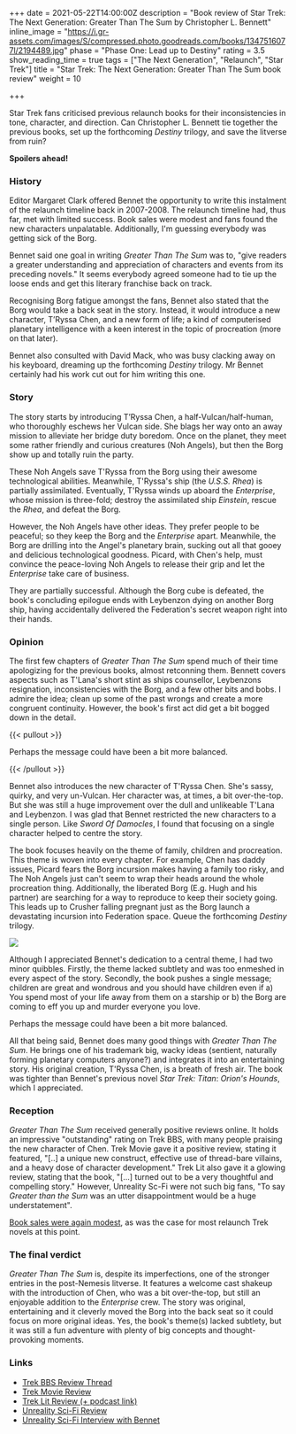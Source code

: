 +++
date = 2021-05-22T14:00:00Z
description = "Book review of Star Trek: The Next Generation: Greater Than The Sum by Christopher L. Bennett"
inline_image = "https://i.gr-assets.com/images/S/compressed.photo.goodreads.com/books/1347516077l/2194489.jpg"
phase = "Phase One: Lead up to Destiny"
rating = 3.5
show_reading_time = true
tags = ["The Next Generation", "Relaunch", "Star Trek"]
title = "Star Trek: The Next Generation: Greater Than The Sum book review"
weight = 10

+++

Star Trek fans criticised previous relaunch books for their inconsistencies in tone, character, and direction. Can Christopher L. Bennett tie together the previous books, set up the forthcoming _Destiny_ trilogy, and save the litverse from ruin?

**Spoilers ahead!**

<!--more-->

### History

Editor Margaret Clark offered Bennet the opportunity to write this instalment of the relaunch timeline back in 2007-2008. The relaunch timeline had, thus far, met with limited success. Book sales were modest and fans found the new characters unpalatable. Additionally, I'm guessing everybody was getting sick of the Borg.

Bennet said one goal in writing _Greater Than The Sum_ was to, "give readers a greater understanding and appreciation of characters and events from its preceding novels." It seems everybody agreed someone had to tie up the loose ends and get this literary franchise back on track.

Recognising Borg fatigue amongst the fans, Bennet also stated that the Borg would take a back seat in the story. Instead, it would introduce a new character, T’Ryssa Chen, and a new form of life; a kind of computerised planetary intelligence with a keen interest in the topic of procreation (more on that later).

Bennet also consulted with David Mack, who was busy clacking away on his keyboard, dreaming up the forthcoming _Destiny_ trilogy. Mr Bennet certainly had his work cut out for him writing this one.

### Story

The story starts by introducing T’Ryssa Chen, a half-Vulcan/half-human, who thoroughly eschews her Vulcan side. She blags her way onto an away mission to alleviate her bridge duty boredom. Once on the planet, they meet some rather friendly and curious creatures (Noh Angels), but then the Borg show up and totally ruin the party.

These Noh Angels save T'Ryssa from the Borg using their awesome technological abilities. Meanwhile, T'Ryssa's ship (the _U.S.S. Rhea_) is partially assimilated. Eventually, T'Ryssa winds up aboard the _Enterprise_, whose mission is three-fold; destroy the assimilated ship _Einstein_, rescue the _Rhea_, and defeat the Borg.

However, the Noh Angels have other ideas. They prefer people to be peaceful; so they keep the Borg and the _Enterprise_ apart. Meanwhile, the Borg are drilling into the Angel's planetary brain, sucking out all that gooey and delicious technological goodness. Picard, with Chen's help, must convince the peace-loving Noh Angels to release their grip and let the _Enterprise_ take care of business.

They are partially successful. Although the Borg cube is defeated, the book's concluding epilogue ends with Leybenzon dying on another Borg ship, having accidentally delivered the Federation's secret weapon right into their hands.

### Opinion

The first few chapters of _Greater Than The Sum_ spend much of their time apologizing for the previous books, almost retconning them. Bennett covers aspects such as T'Lana's short stint as ships counsellor, Leybenzons resignation, inconsistencies with the Borg, and a few other bits and bobs. I admire the idea; clean up some of the past wrongs and create a more congruent continuity. However, the book's first act did get a bit bogged down in the detail.

{{< pullout >}}

Perhaps the message could have been a bit more balanced.

{{< /pullout >}}

Bennet also introduces the new character of T'Ryssa Chen. She's sassy, quirky, and very un-Vulcan. Her character was, at times, a bit over-the-top. But she was still a huge improvement over the dull and unlikeable T'Lana and Leybenzon. I was glad that Bennet restricted the new characters to a single person. Like _Sword Of Damocles_, I found that focusing on a single character helped to centre the story.

The book focuses heavily on the theme of family, children and procreation. This theme is woven into every chapter. For example, Chen has daddy issues, Picard fears the Borg incursion makes having a family too risky, and The Noh Angels just can't seem to wrap their heads around the whole procreation thing. Additionally, the liberated Borg (E.g. Hugh and his partner) are searching for a way to reproduce to keep their society going. This leads up to Crusher falling pregnant just as the Borg launch a devastating incursion into Federation space. Queue the forthcoming _Destiny_ trilogy.

![](https://i.redd.it/15qj9532npm61.gif)

Although I appreciated Bennet's dedication to a central theme, I had two minor quibbles. Firstly, the theme lacked subtlety and was too enmeshed in every aspect of the story. Secondly, the book pushes a single message; children are great and wondrous and you should have children even if a) You spend most of your life away from them on a starship or b) the Borg are coming to eff you up and murder everyone you love.

Perhaps the message could have been a bit more balanced.

All that being said, Bennet does many good things with _Greater Than The Sum_. He brings one of his trademark big, wacky ideas (sentient, naturally forming planetary computers anyone?) and integrates it into an entertaining story. His original creation, T'Ryssa Chen, is a breath of fresh air. The book was tighter than Bennet's previous novel _Star Trek: Titan_: _Orion's Hounds_, which I appreciated.

### Reception

_Greater Than The Sum_ received generally positive reviews online. It holds an impressive "outstanding" rating on Trek BBS, with many people praising the new character of Chen. Trek Movie gave it a positive review, stating it featured, "\[..\] a unique new construct, effective use of thread-bare villains, and a heavy dose of character development." Trek Lit also gave it a glowing review, stating that the book, "\[...\] turned out to be a very thoughtful and compelling story." However, Unreality Sc-Fi were not such big fans, "To say _Greater than the Sum_ was an utter disappointment would be a huge understatement".

[Book sales were again modest](https://startrekbook.club/about/sales-data/), as was the case for most relaunch Trek novels at this point.

### The final verdict

_Greater Than The Sum_ is, despite its imperfections, one of the stronger entries in the post-Nemesis litverse. It features a welcome cast shakeup with the introduction of Chen, who was a bit over-the-top, but still an enjoyable addition to the _Enterprise_ crew. The story was original, entertaining and it cleverly moved the Borg into the back seat so it could focus on more original ideas. Yes, the book's theme(s) lacked subtlety, but it was still a fun adventure with plenty of big concepts and thought-provoking moments.

### Links

* [Trek BBS Review Thread](https://www.trekbbs.com/threads/tng-greater-than-the-sum-review-thread.60637/)
* [Trek Movie Review](https://trekmovie.com/)
* [Trek Lit Review (+ podcast link)](http://www.treklit.com/2019/10/greater-than-sum.html)
* [Unreality Sci-Fi Review](http://unreality-sf.net/2008/08/08/star-trek-greater-than-the-sum-review/)
* [Unreality Sci-Fi Interview with Bennet](http://unreality-sf.net/2008/03/09/christopher-l-bennett-interview/)